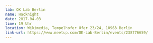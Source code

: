 ```yaml
---
lab: OK Lab Berlin
name: Hacknight
date: 2017-04-03
time: 19 Uhr
location: Wikimedia, Tempelhofer Ufer 23/24, 10963 Berlin
link-url: https://www.meetup.com/OK-Lab-Berlin/events/238776659/
---
```

